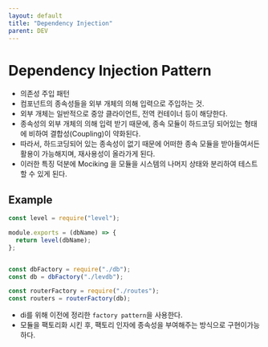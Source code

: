 ```yaml
---
layout: default
title: "Dependency Injection"
parent: DEV
---
```


# Dependency Injection Pattern
- 의존성 주입 패턴
- 컴포넌트의 종속성들을 외부 개체의 의해 입력으로 주입하는 것.
- 외부 개체는 일반적으로 중앙 클라이언트, 전역 컨테이너 등이 해당한다.
- 종속성의 외부 개체의 의해 입력 받기 때문에, 종속 모듈이 하드코딩 되어있는 형태에 비하여 결합성(Coupling)이 약화된다.
- 따라서, 하드코딩되어 있는 종속성이 없기 때문에 어떠한 종속 모듈을 받아들여서든 활용이 가능해지며, 재사용성이 올라가게 된다.
- 이러한 특징 덕분에 Mociking 을 모듈을 시스템의 나머지 상태와 분리하여 테스트할 수 있게 된다.


## Example

```jsx
const level = require("level");

module.exports = (dbName) => {
  return level(dbName);
};
```

```jsx

const dbFactory = require("./db");
const db = dbFactory("./levdb");

const routerFactory = require("./routes");
const routers = routerFactory(db);
```

- di를 위해 이전에 정리한 `factory pattern`을 사용한다.
- 모듈을 팩토리화 시킨 후, 팩토리 인자에 종속성을 부여해주는 방식으로 구현이가능하다.



